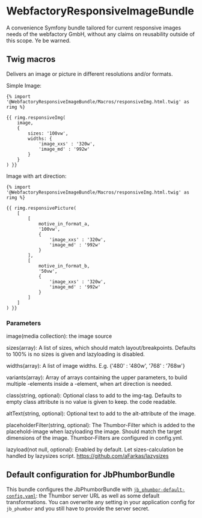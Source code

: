 # WebfactoryResponsiveImageBundle

A convenience Symfony bundle tailored for current responsive images needs of the webfactory GmbH, without any claims on
reusability outside of this scope. Ye be warned.


## Twig macros

Delivers an image or picture in different resolutions and/or formats.

Simple Image:

```
{% import '@WebfactoryResponsiveImageBundle/Macros/responsiveImg.html.twig' as rimg %}

{{ rimg.responsiveImg(
    image,
    {
        sizes: '100vw',
        widths: {
            'image_xxs' : '320w',
            'image_md' : '992w'
        }
    }
) }}
```

Image with art direction:

```
{% import '@WebfactoryResponsiveImageBundle/Macros/responsiveImg.html.twig' as rimg %}

{{ rimg.responsivePicture(
    [
        [
            motive_in_format_a,
            '100vw',
            {
                'image_xxs' : '320w',
                'image_md' : '992w'
            }
        ],
        [
            motive_in_format_b,
            '50vw',
            {
                'image_xxs' : '320w',
                'image_md' : '992w'
            }
        ]
    ]
) }}
```

### Parameters

image(media collection):
the image source

sizes(array):
A list of sizes, which should match layout/breakpoints.
Defaults to 100% is no sizes is given and lazyloading is disabled.

widths(array):
A list of image widths.
E.g. {'480' : '480w', '768' : '768w'}

variants(array):
Array of arrays containing the upper parameters, to build multiple <source>-elements inside a <picture>-element, when art direction is needed.

class(string, optional):
Optional class to add to the img-tag. Defaults to empty class attribute is no value is given to keep.
the code readable.

altText(string, optional):
Optional text to add to the alt-attribute of the image.

placeholderFilter(string, optional):
The Thumbor-Filter which is added to the placehold-image when lazyloading the image. Should match the target dimensions of the image. Thumbor-Filters are configured in config.yml.

lazyload(not null, optional):
Enabled by default. Let sizes-calculation be handled by lazysizes script.
https://github.com/aFarkas/lazysizes


## Default configuration for JbPhumborBundle

This bundle configures the JbPhumborBundle with [```jb_phumbor-default-config.yaml```](Resources/config/jb_phumbor-default-config.yaml):
the Thumbor server URL as well as some default transformations. You can overwrite any setting in your application config
for ```jb_phumbor``` and you still have to provide the server secret.

